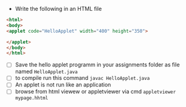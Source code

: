 - Write the following in an HTML file
```html
<html>
<body>
<applet code="HelloApplet" width="400" height="350">

</applet>
</body>
</html>
```
* [ ] Save the hello applet programm in your assignments folder as file named `HelloApplet.java`
* [ ] to compile run this command `javac HelloApplet.java`
* [ ] An applet is not run like an application
* [ ] browse from html viewew or appletviewer via cmd `appletviewer mypage.hhtml`
